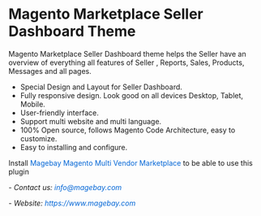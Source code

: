 <h1>Magento Marketplace Seller Dashboard Theme</h1>

<p>Magento Marketplace Seller Dashboard theme helps the Seller have an overview of everything all features of Seller , Reports, Sales, Products, Messages and all pages.</p>

<ul>
	<li>Special Design and Layout for Seller Dashboard.</li>
	<li>Fully responsive design. Look good on all devices Desktop, Tablet, Mobile.</li>
	<li>User-friendly interface.</li>
	<li>Support multi website and multi language.</li>
	<li>100% Open source, follows Magento Code Architecture, easy to customize.</li>
	<li>Easy to installing and configure.</li>
</ul>

<p>Install&nbsp;<a href="https://www.magebay.com/magento-multi-vendor-marketplace-extension" style="box-sizing: border-box; background-color: transparent; color: rgb(3, 102, 214); text-decoration-line: none;">Magebay Magento Multi Vendor Marketplace</a>&nbsp;to be able to use this plugin</p>

<p><em>- Contact&nbsp;</em><em>us:</em><em>&nbsp;<a href="mailto:info@magebay.com" style="box-sizing: border-box; background-color: transparent; color: rgb(3, 102, 214); text-decoration-line: none;">info@magebay.com</a></em></p>

<p><em>- Website:&nbsp;<a href="https://www.magebay.com/" style="box-sizing: border-box; background-color: transparent; color: rgb(3, 102, 214); text-decoration-line: none;">https://www.magebay.com</a></em></p>
